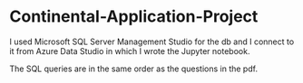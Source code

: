 # Continental-Application-Project
I used Microsoft SQL Server Management Studio for the db and I connect to it from Azure Data Studio in which I wrote the Jupyter notebook.

The SQL queries are in the same order as the questions in the pdf.
